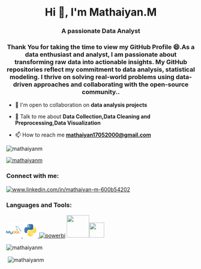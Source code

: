 <h1 align="center">Hi 👋, I'm Mathaiyan.M</h1>
<h3 align="center">A passionate Data Analyst</h3>

### <p align="center">Thank You for taking the time to view my GitHub Profile 😄.As a data enthusiast and analyst, I am passionate about transforming raw data into actionable insights. My GitHub repositories reflect my commitment to data analysis, statistical modeling. I thrive on solving real-world problems using data-driven approaches and collaborating with the open-source community..</p>

- 👯 I'm open to collaboration on **data analysis projects**

- 💬 Talk to me about **Data Collection,Data Cleaning and Preprocessing,Data Visualization**

- 📫 How to reach me **mathaiyan17052000@gmail.com**
  
<p align="left"> <img src="https://komarev.com/ghpvc/?username=mathaiyanm&label=Profile%20views&color=0e75b6&style=flat" alt="mathaiyanm" /> </p>

<p align="left"> <a href="https://github.com/ryo-ma/github-profile-trophy"><img src="https://github-profile-trophy.vercel.app/?username=mathaiyanm" alt="mathaiyanm" /></a> </p>



<h3 align="left">Connect with me:</h3>
<p align="left">
<a href="https://linkedin.com/in/www.linkedin.com/in/mathaiyan-m-600b54202" target="blank"><img align="center" src="https://raw.githubusercontent.com/rahuldkjain/github-profile-readme-generator/master/src/images/icons/Social/linked-in-alt.svg" alt="www.linkedin.com/in/mathaiyan-m-600b54202" height="30" width="40" /></a>
</p>

<h3 align="left">Languages and Tools:</h3>
<div  display:"flex" >  <a href="https://www.mysql.com/" target="blank" rel="noreferrer" width="40" height="40" > <img src="https://raw.githubusercontent.com/devicons/devicon/master/icons/mysql/mysql-original-wordmark.svg" alt="mysql" width="40" height="40"/> </a> <a href="https://www.python.org" target="_blank" rel="noreferrer"> <img src="https://raw.githubusercontent.com/devicons/devicon/master/icons/python/python-original.svg" alt="python" width="40" height="40"/> </a> <a href="https://powerbi.microsoft.com/en-in/" target="_blank" rel="noreferrer"><img  width="60" height="50" src="https://logohistory.net/wp-content/uploads/2023/05/Power-BI-Symbol.png" alt="powerbi" /></a> <a href="https://www.tableau.com" target="_blank" rel="noreferrer"><img width="60" height="60" src="https://www.selectdistinct.co.uk/wp-content/uploads/2023/03/Tableau-logo-removebg-preview.png" /></a><a href="https://www.microsoft.com/en-in/microsoft-365/excel" target="_blank" rel="noreferrer"><img width="40" height="40" src="https://play-lh.googleusercontent.com/37EzETO6gZyKmCg2kBIFX1e9gkubxZrVa5fHJ6yOaa7VvEShHjKv2RdtwnZt9Sk258s"/></a> </div>


<p><img align="center" src="https://github-readme-streak-stats.herokuapp.com/?user=mathaiyanm&" alt="mathaiyanm" /></p>

<p>&nbsp;<img align="center" src="https://github-readme-stats.vercel.app/api?username=mathaiyanm&show_icons=true&locale=en" alt="mathaiyanm" /></p>

